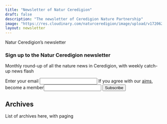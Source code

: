 ```yaml
---
title: "Newsletter of Natur Ceredigion"
draft: false
description: "The newsletter of Ceredigion Nature Partnership"
image: "https://res.cloudinary.com/naturceredigion/image/upload/v1720624189/waterfall-squareish.jpg"
layout: newsletter
---
```


Natur Ceredigion’s newsletter

<h3>Sign up to the Natur Ceredigion newsletter</h3>
<p>Monthly round-up of all the nature news in Ceredigion, with weekly catch-up news flash</p>
<form
  action="https://buttondown.email/api/emails/embed-subscribe/NaturCeredigion"
  method="post"
  target="popupwindow"
  onsubmit="window.open('https://buttondown.email/NaturCeredigion', 'popupwindow')"
  class="embeddable-buttondown-form"
>
  <label for="bd-email">Enter your email</label>
  <input type="email" name="email" id="bd-email" />
  <label for="bd-member">If you agree with our <a href="https://cnp.cymru/aims/">aims</a>, become a member</label><input type="" name="member" id="bd-member">
  <input type="submit" value="Subscribe" />
</form>

<h2>Archives</h2>

List of archives here, with paging
